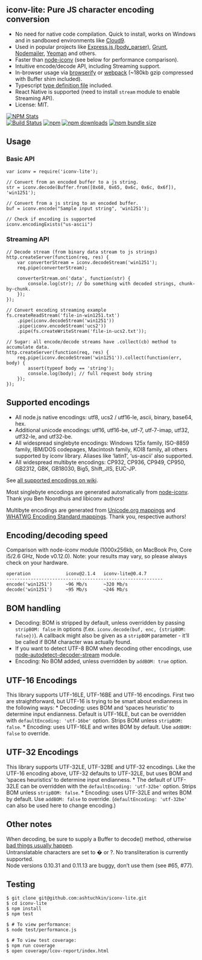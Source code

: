 iconv-lite: Pure JS character encoding conversion
-------------------------------------------------

-   No need for native code compilation. Quick to install, works on Windows and in sandboxed environments like [Cloud9](http://c9.io).
-   Used in popular projects like [Express.js (body\_parser)](https://github.com/expressjs/body-parser), [Grunt](http://gruntjs.com/), [Nodemailer](http://www.nodemailer.com/), [Yeoman](http://yeoman.io/) and others.
-   Faster than [node-iconv](https://github.com/bnoordhuis/node-iconv) (see below for performance comparison).
-   Intuitive encode/decode API, including Streaming support.
-   In-browser usage via [browserify](https://github.com/substack/node-browserify) or [webpack](https://webpack.js.org/) (~180kb gzip compressed with Buffer shim included).
-   Typescript [type definition file](https://github.com/ashtuchkin/iconv-lite/blob/master/lib/index.d.ts) included.
-   React Native is supported (need to install `stream` module to enable Streaming API).
-   License: MIT.

[![NPM Stats](https://nodei.co/npm/iconv-lite.png)](https://npmjs.org/package/iconv-lite/)  
[![Build Status](https://travis-ci.org/ashtuchkin/iconv-lite.svg?branch=master)](https://travis-ci.org/ashtuchkin/iconv-lite) [![npm](https://img.shields.io/npm/v/iconv-lite.svg)](https://npmjs.org/package/iconv-lite/) [![npm downloads](https://img.shields.io/npm/dm/iconv-lite.svg)](https://npmjs.org/package/iconv-lite/) [![npm bundle size](https://img.shields.io/bundlephobia/min/iconv-lite.svg)](https://npmjs.org/package/iconv-lite/)

Usage
-----

### Basic API

    var iconv = require('iconv-lite');

    // Convert from an encoded buffer to a js string.
    str = iconv.decode(Buffer.from([0x68, 0x65, 0x6c, 0x6c, 0x6f]), 'win1251');

    // Convert from a js string to an encoded buffer.
    buf = iconv.encode("Sample input string", 'win1251');

    // Check if encoding is supported
    iconv.encodingExists("us-ascii")

### Streaming API

    // Decode stream (from binary data stream to js strings)
    http.createServer(function(req, res) {
        var converterStream = iconv.decodeStream('win1251');
        req.pipe(converterStream);

        converterStream.on('data', function(str) {
            console.log(str); // Do something with decoded strings, chunk-by-chunk.
        });
    });

    // Convert encoding streaming example
    fs.createReadStream('file-in-win1251.txt')
        .pipe(iconv.decodeStream('win1251'))
        .pipe(iconv.encodeStream('ucs2'))
        .pipe(fs.createWriteStream('file-in-ucs2.txt'));

    // Sugar: all encode/decode streams have .collect(cb) method to accumulate data.
    http.createServer(function(req, res) {
        req.pipe(iconv.decodeStream('win1251')).collect(function(err, body) {
            assert(typeof body == 'string');
            console.log(body); // full request body string
        });
    });

Supported encodings
-------------------

-   All node.js native encodings: utf8, ucs2 / utf16-le, ascii, binary, base64, hex.
-   Additional unicode encodings: utf16, utf16-be, utf-7, utf-7-imap, utf32, utf32-le, and utf32-be.
-   All widespread singlebyte encodings: Windows 125x family, ISO-8859 family, IBM/DOS codepages, Macintosh family, KOI8 family, all others supported by iconv library. Aliases like ‘latin1’, ‘us-ascii’ also supported.
-   All widespread multibyte encodings: CP932, CP936, CP949, CP950, GB2312, GBK, GB18030, Big5, Shift\_JIS, EUC-JP.

See [all supported encodings on wiki](https://github.com/ashtuchkin/iconv-lite/wiki/Supported-Encodings).

Most singlebyte encodings are generated automatically from [node-iconv](https://github.com/bnoordhuis/node-iconv). Thank you Ben Noordhuis and libiconv authors!

Multibyte encodings are generated from [Unicode.org mappings](http://www.unicode.org/Public/MAPPINGS/) and [WHATWG Encoding Standard mappings](http://encoding.spec.whatwg.org/). Thank you, respective authors!

Encoding/decoding speed
-----------------------

Comparison with node-iconv module (1000x256kb, on MacBook Pro, Core i5/2.6 GHz, Node v0.12.0). Note: your results may vary, so please always check on your hardware.

    operation             iconv@2.1.4   iconv-lite@0.4.7
    ----------------------------------------------------------
    encode('win1251')     ~96 Mb/s      ~320 Mb/s
    decode('win1251')     ~95 Mb/s      ~246 Mb/s

BOM handling
------------

-   Decoding: BOM is stripped by default, unless overridden by passing `stripBOM: false` in options (f.ex. `iconv.decode(buf, enc, {stripBOM: false})`). A callback might also be given as a `stripBOM` parameter - it’ll be called if BOM character was actually found.
-   If you want to detect UTF-8 BOM when decoding other encodings, use [node-autodetect-decoder-stream](https://github.com/danielgindi/node-autodetect-decoder-stream) module.
-   Encoding: No BOM added, unless overridden by `addBOM: true` option.

UTF-16 Encodings
----------------

This library supports UTF-16LE, UTF-16BE and UTF-16 encodings. First two are straightforward, but UTF-16 is trying to be smart about endianness in the following ways: \* Decoding: uses BOM and ‘spaces heuristic’ to determine input endianness. Default is UTF-16LE, but can be overridden with `defaultEncoding: 'utf-16be'` option. Strips BOM unless `stripBOM: false`. \* Encoding: uses UTF-16LE and writes BOM by default. Use `addBOM: false` to override.

UTF-32 Encodings
----------------

This library supports UTF-32LE, UTF-32BE and UTF-32 encodings. Like the UTF-16 encoding above, UTF-32 defaults to UTF-32LE, but uses BOM and ‘spaces heuristics’ to determine input endianness. \* The default of UTF-32LE can be overridden with the `defaultEncoding: 'utf-32be'` option. Strips BOM unless `stripBOM: false`. \* Encoding: uses UTF-32LE and writes BOM by default. Use `addBOM: false` to override. (`defaultEncoding: 'utf-32be'` can also be used here to change encoding.)

Other notes
-----------

When decoding, be sure to supply a Buffer to decode() method, otherwise [bad things usually happen](https://github.com/ashtuchkin/iconv-lite/wiki/Use-Buffers-when-decoding).  
Untranslatable characters are set to � or ?. No transliteration is currently supported.  
Node versions 0.10.31 and 0.11.13 are buggy, don’t use them (see \#65, \#77).

Testing
-------

    $ git clone git@github.com:ashtuchkin/iconv-lite.git
    $ cd iconv-lite
    $ npm install
    $ npm test
        
    $ # To view performance:
    $ node test/performance.js

    $ # To view test coverage:
    $ npm run coverage
    $ open coverage/lcov-report/index.html
